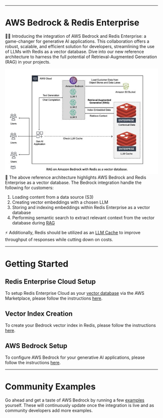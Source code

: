 -------
# AWS Bedrock & Redis Enterprise

💪🏼 Introducing the integration of AWS Bedrock and Redis Enterprise: a game-changer for generative AI applications. This collaboration offers a robust, scalable, and efficient solution for developers, streamlining the use of LLMs with Redis as a vector database. Dive into our new reference architecture to harness the full potential of Retrieval-Augmented Generation (RAG) in your projects.


![bedrock-redis-ref-arch.jpg](./docs/assets/bedrock-redis-ref-arch.jpg)
🧠 The above reference architecture highlights AWS Bedrock and Redis Enterprise as a vector database. The Bedrock integration handle the following for customers:
1. Loading content from a data source (S3)
2. Creating vector embeddings with a chosen LLM
3. Storing and indexing embeddings within Redis Enterprise as a vector database
4. Performing semantic search to extract relevant context from the vector database during [RAG](https://docs.aws.amazon.com/sagemaker/latest/dg/jumpstart-foundation-models-customize-rag.html)

⚡ Additionally, Redis should be utilized as an [LLM Cache](https://www.redisvl.com/docs/html/user_guide/llmcache_03.html) to improve throughput of responses while cutting down on costs.

------

# Getting Started

## Redis Enterprise Cloud Setup

To setup Redis Enterprise Cloud as your [vector database](https://redis.com/solutions/use-cases/vector-database) via the AWS Marketplace, please follow the instructions [here](./docs/redis-enterprise-cloud-setup.md).

## Vector Index Creation
To create your Bedrock vector index in Redis, please follow the instructions [here](./docs/vector-index-creation.md).

## AWS Bedrock Setup
To configure AWS Bedrock for your generative AI applications, please follow the instructions [here](./docs/aws-bedrock-configuration.md).

_____


# Community Examples
Go ahead and get a taste of AWS Bedrock by running a few [examples](./examples) yourself. These will continuously update once the integration is live and as community developers add more examples.
